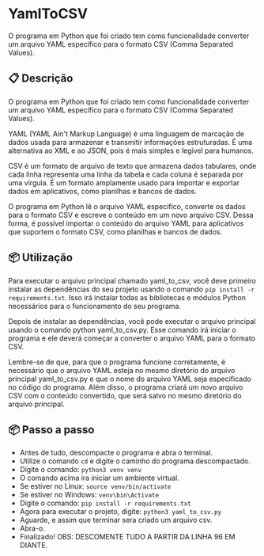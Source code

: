 # YamlToCSV
O programa em Python que foi criado tem como funcionalidade converter um arquivo YAML específico para o formato CSV (Comma Separated Values).

## 📋 Descrição
O programa em Python que foi criado tem como funcionalidade converter um arquivo YAML específico para o formato CSV (Comma Separated Values).

YAML (YAML Ain't Markup Language) é uma linguagem de marcação de dados usada para armazenar e transmitir informações estruturadas. É uma alternativa ao XML e ao JSON, pois é mais simples e legível para humanos.

CSV é um formato de arquivo de texto que armazena dados tabulares, onde cada linha representa uma linha da tabela e cada coluna é separada por uma vírgula. É um formato amplamente usado para importar e exportar dados em aplicativos, como planilhas e bancos de dados.

O programa em Python lê o arquivo YAML específico, converte os dados para o formato CSV e escreve o conteúdo em um novo arquivo CSV. Dessa forma, é possível importar o conteúdo do arquivo YAML para aplicativos que suportem o formato CSV, como planilhas e bancos de dados.

## 📦 Utilização
Para executar o arquivo principal chamado yaml_to_csv, você deve primeiro instalar as dependências do seu projeto usando o comando ```pip install -r requirements.txt```. Isso irá instalar todas as bibliotecas e módulos Python necessários para o funcionamento do seu programa.

Depois de instalar as dependências, você pode executar o arquivo principal usando o comando python yaml_to_csv.py. Esse comando irá iniciar o programa e ele deverá começar a converter o arquivo YAML para o formato CSV.

Lembre-se de que, para que o programa funcione corretamente, é necessário que o arquivo YAML esteja no mesmo diretório do arquivo principal yaml_to_csv.py e que o nome do arquivo YAML seja especificado no código do programa. Além disso, o programa criará um novo arquivo CSV com o conteúdo convertido, que será salvo no mesmo diretório do arquivo principal.
## 📦 Passo a passo
  - Antes de tudo, descompacte o programa e abra o terminal.
  - Utilize o comando ```cd``` e digite o caminho do programa descompactado.
  - Digite o comando: ``` python3 venv venv ```
  - O comando acima ira iniciar um ambiente virtual.
  - Se estiver no Linux: ``` source venv/bin/activate ```
  - Se estiver no Windows: ``` venv\bin\Activate ```
  - Digite o comando: ``` pip install -r requirements.txt ```
  - Agora para executar o projeto, digite: ``` python3 yaml_to_csv.py ```
  - Aguarde, e assim que terminar sera criado um arquivo csv.
  - Abra-o.
  - Finalizado!
OBS: DESCOMENTE TUDO A PARTIR DA LINHA 96 EM DIANTE.
